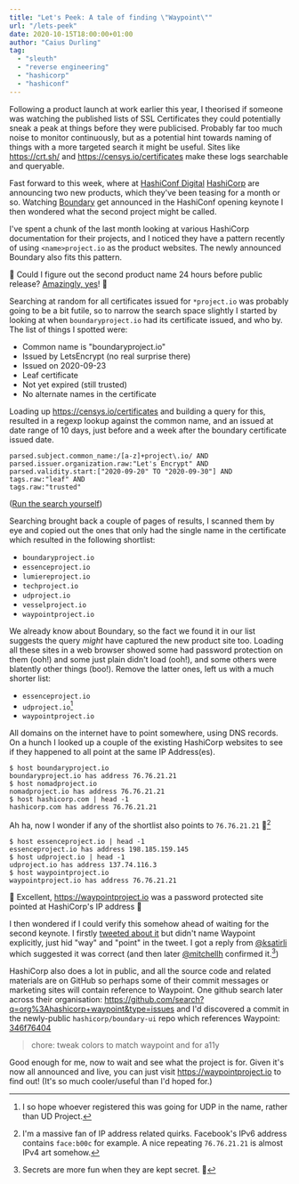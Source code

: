 ```yaml
---
title: "Let's Peek: A tale of finding \"Waypoint\""
url: "/lets-peek"
date: 2020-10-15T18:00:00+01:00
author: "Caius Durling"
tag:
  - "sleuth"
  - "reverse engineering"
  - "hashicorp"
  - "hashiconf"
---
```


Following a product launch at work earlier this year, I theorised if someone was watching the published lists of SSL Certificates they could potentially sneak a peak at things before they were publicised. Probably far too much noise to monitor continuously, but as a potential hint towards naming of things with a more targeted search it might be useful. Sites like <https://crt.sh/> and <https://censys.io/certificates> make these logs searchable and queryable.

Fast forward to this week, where at [HashiConf Digital][] [HashiCorp][] are announcing two new products, which they've been teasing for a month or so. Watching [Boundary][] get announced in the HashiConf opening keynote I then wondered what the second project might be called.

I've spent a chunk of the last month looking at various HashiCorp documentation for their projects, and I noticed they have a pattern recently of using `<name>project.io` as the product websites. The newly announced Boundary also fits this pattern.

🤔 Could I figure out the second product name 24 hours before public release? [Amazingly, yes][Caius Tweet]! 🎉

Searching at random for all certificates issued for `*project.io` was probably going to be a bit futile, so to narrow the search space slightly I started by looking at when `boundaryproject.io` had its certificate issued, and who by. The list of things I spotted were:

* Common name is "boundaryproject.io"
* Issued by LetsEncrypt (no real surprise there)
* Issued on 2020-09-23
* Leaf certificate
* Not yet expired (still trusted)
* No alternate names in the certificate

Loading up <https://censys.io/certificates> and building a query for this, resulted in a regexp lookup against the common name, and an issued at date range of 10 days, just before and a week after the boundary certificate issued date.

    parsed.subject.common_name:/[a-z]+project\.io/ AND 
    parsed.issuer.organization.raw:"Let's Encrypt" AND 
    parsed.validity.start:["2020-09-20" TO "2020-09-30"] AND
    tags.raw:"leaf" AND 
    tags.raw:"trusted"

([Run the search yourself][censys query])

Searching brought back a couple of pages of results, I scanned them by eye and copied out the ones that only had the single name in the certificate which resulted in the following shortlist:

* `boundaryproject.io`
* `essenceproject.io`
* `lumiereproject.io`
* `techproject.io`
* `udproject.io`
* `vesselproject.io`
* `waypointproject.io`

We already know about Boundary, so the fact we found it in our list suggests the query _might_ have captured the new product site too. Loading all these sites in a web browser showed some had password protection on them (ooh!) and some just plain didn't load (ooh!), and some others were blatently other things (boo!). Remove the latter ones, left us with a much shorter list:

* `essenceproject.io`
* `udproject.io`[^1]
* `waypointproject.io`

All domains on the internet have to point somewhere, using DNS records. On a hunch I looked up a couple of the existing HashiCorp websites to see if they happened to all point at the same IP Address(es).

```
$ host boundaryproject.io
boundaryproject.io has address 76.76.21.21
$ host nomadproject.io 
nomadproject.io has address 76.76.21.21
$ host hashicorp.com | head -1
hashicorp.com has address 76.76.21.21
```

Ah ha, now I wonder if any of the shortlist also points to `76.76.21.21` 🤔[^2]

```
$ host essenceproject.io | head -1
essenceproject.io has address 198.185.159.145
$ host udproject.io | head -1
udproject.io has address 137.74.116.3
$ host waypointproject.io
waypointproject.io has address 76.76.21.21
```

🎉 Excellent, <https://waypointproject.io> was a password protected site pointed at HashiCorp's IP address 🎉

I then wondered if I could verify this somehow ahead of waiting for the second keynote. I firstly [tweeted about it][Caius Tweet] but didn't name Waypoint explicitly, just hid "way" and "point" in the tweet. I got a reply from [@ksatirli][] which suggested it was correct (and then later [@mitchellh][] confirmed it.[^3])

HashiCorp also does a lot in public, and all the source code and related materials are on GitHub so perhaps some of their commit messages or marketing sites will contain reference to Waypoint. One github search later across their organisation: <https://github.com/search?q=org%3Ahashicorp+waypoint&type=issues> and I'd discovered a commit in the newly-public `hashicorp/boundary-ui` repo which references Waypoint: [346f76404][]

> chore: tweak colors to match waypoint and for a11y

Good enough for me, now to wait and see what the project is for. Given it's now all announced and live, you can just visit <https://waypointproject.io> to find out! (It's so much cooler/useful than I'd hoped for.)

[^1]: I so hope whoever registered this was going for UDP in the name, rather than UD Project.
[^2]: I'm a massive fan of IP address related quirks. Facebook's IPv6 address contains `face:b00c` for example. A nice repeating `76.76.21.21` is almost IPv4 art somehow.
[^3]: Secrets are more fun when they are kept secret. 🥳

[HashiConf Digital]: https://digital.hashiconf.com/
[HashiCorp]: https://hashicorp.com/
[Boundary]: https://boundaryproject.io/
[Caius Tweet]: https://twitter.com/Caius/status/1316435256875143168
[censys query]: https://censys.io/certificates?q=parsed.subject.common_name%3A%2F%5Ba-z%5D%2Bproject%5C.io%2F+AND+parsed.issuer.organization.raw%3A%22Let%27s+Encrypt%22+AND+tags.raw%3A%22leaf%22+AND+tags.raw%3A%22trusted%22+AND+parsed.validity.start%3A%5B%222020-09-20%22+TO+%222020-09-30%22%5D
[346f76404]: https://github.com/hashicorp/boundary-ui/commit/346f76404d9a0c90dedbccdd3d2c228572eb5ec1
[@ksatirli]: https://twitter.com/ksatirli/status/1316435508046815234
[@mitchellh]: https://twitter.com/mitchellh/status/1316468703584645121

